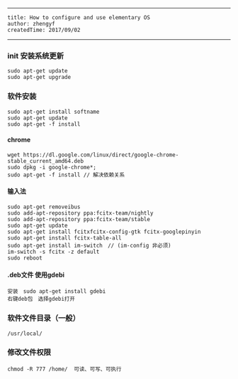 
---
    title: How to configure and use elementary OS
    author: zhengyf
    createdTime: 2017/09/02
---

### init 安装系统更新
    sudo apt-get update
    sudo apt-get upgrade

### 软件安装
    sudo apt-get install softname
    sudo apt-get update
    sudo apt-get -f install

#### chrome
    wget https://dl.google.com/linux/direct/google-chrome-stable_current_amd64.deb
    sudo dpkg -i google-chrome*; 
    sudo apt-get -f install // 解决依赖关系

#### 输入法
    sudo apt-get removeibus
    sudo add-apt-repository ppa:fcitx-team/nightly
    sudo add-apt-repository ppa:fcitx-team/stable
    sudo apt-get update
    sudo apt-get install fcitxfcitx-config-gtk fcitx-googlepinyin
    sudo apt-get install fcitx-table-all
    sudo apt-get install im-switch　// (im-config 非必须)
    im-switch -s fcitx -z default
    sudo reboot

#### .deb文件 使用gdebi
    安装　sudo apt-get install gdebi
    右键deb包　选择gdebi打开

### 软件文件目录（一般）
    /usr/local/

### 修改文件权限
    chmod -R 777 /home/  可读、可写、可执行
